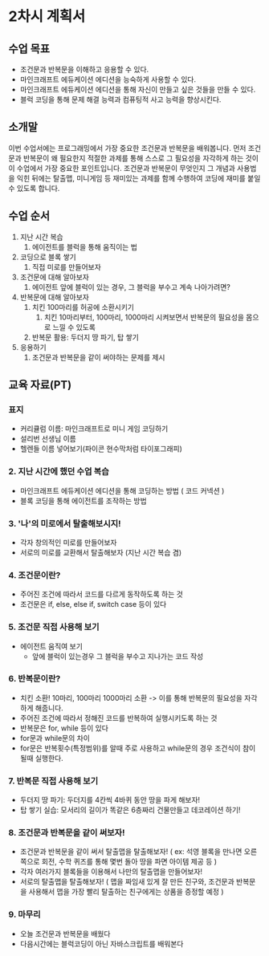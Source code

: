 # 2차시 계획서

## 수업 목표

* 조건문과 반복문을 이해하고 응용할 수 있다.
* 마인크래프트 에듀케이션 에디션을 능숙하게 사용할 수 있다.
* 마인크래프트 에듀케이션 에디션을 통해 자신이 만들고 싶은 것들을 만들 수 있다.
* 블럭 코딩을 통해 문제 해결 능력과 컴퓨팅적 사고 능력을 향상시킨다.

## 소개말

이번 수업서에는 프로그래밍에서 가장 중요한 조건문과 반복문을 배워봅니다. 먼저 조건문과 반복문이 왜 필요한지 적절한 과제를 통해 스스로 그 필요성을 자각하게 하는 것이 이 수업에서 가장 중요한 포인트입니다. 조건문과 반복문이 무엇인지 그 개념과 사용법을 익힌 뒤에는 탈출맵, 미니게임 등 재미있는 과제를 함께 수행하여 코딩에 재미를 붙일 수 있도록 합니다.

## 수업 순서

1. 지난 시간 복습
   1. 에이전트를 블럭을 통해 움직이는 법
2. 코딩으로 블록 쌓기
   1. 직접 미로를 만들어보자
3. 조건문에 대해 알아보자
   1. 에이전트 앞에 블럭이 있는 경우, 그 블럭을 부수고 계속 나아가려면?
4. 반복문에 대해 알아보자
   1. 치킨 100마리를 허공에 소환시키기
      1. 치킨 10마리부터, 100마리, 1000마리 시켜보면서 반복문의 필요성을 몸으로 느낄 수 있도록
   2. 반복문 활용: 두더지 땅 파기, 탑 쌓기
5. 응용하기
   1. 조건문과 반복문을 같이 써야하는 문제를 제시

## 교육 자료(PT)

### 표지

* 커리큘럼 이름: 마인크래프트로 미니 게임 코딩하기
* 설리번 선생님 이름
* 헬렌들 이름 넣어보기(파이콘 현수막처럼 타이포그래피)

### 2. 지난 시간에 했던 수업 복습

* 마인크래프트 에듀케이션 에디션을 통해 코딩하는 방법 ( 코드 커넥션 )
* 블록 코딩을 통해 에이전트를 조작하는 방법

### 3. '나'의 미로에서 탈출해보시지!

* 각자 창의적인 미로를 만들어보자
* 서로의 미로를 교환해서 탈출해보자 (지난 시간 복습 겸)

### 4. 조건문이란?

* 주어진 조건에 따라서 코드를 다르게 동작하도록 하는 것
* 조건문은 if, else, else if, switch case 등이 있다

### 5. 조건문 직접 사용해 보기

* 에이전트 움직여 보기
  * 앞에 블럭이 있는경우 그 블럭을 부수고 지나가는 코드 작성

### 6. 반복문이란?

* 치킨 소환! 10마리, 100마리 1000마리 소환 -\> 이를 통해 반복문의 필요성을 자각하게 해줍니다.
* 주어진 조건에 따라서 정해진 코드를 반복하여 실행시키도록 하는 것
* 반복문은 for, while 등이 있다
* for문과 while문의 차이
* for문은 반복횟수(특정범위)를 알때 주로 사용하고 while문의 경우 조건식이 참이 될때 실행한다.

### 7. 반복문 직접 사용해 보기

* 두더지 땅 파기: 두더지를 4칸씩 4바퀴 동안 땅을 파게 해보자!
* 탑 쌓기 실습: 모서리의 길이가 똑같은 6층짜리 건물만들고 데코레이션 하기!

### 8. 조건문과 반복문을 같이 써보자!

* 조건문과 반복문을 같이 써서 탈출맵을 탈출해보자! ( ex: 석영 블록을 만나면 오른쪽으로 회전, 수학 퀴즈를 통해 몇번 돌아 땅을 파면 아이템 제공 등 )
* 각자 여러가지 블록들을 이용해서 나만의 탈출맵을 만들어보자!
* 서로의 탈출맵을 탈출해보자! ( 맵을 짜임새 있게 잘 만든 친구와, 조건문과 반복문을 사용해서 맵을 가장 빨리 탈출하는 친구에게는 상품을 증정할 예정 )

### 9. 마무리

* 오늘 조건문과 반복문을 배웠다
* 다음시간에는 블럭코딩이 아닌 자바스크립트를 배워본다